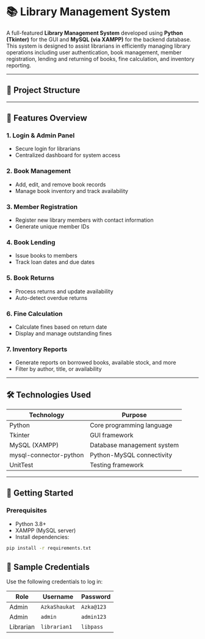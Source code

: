 # 📚 Library Management System

A full-featured **Library Management System** developed using **Python (Tkinter)** for the GUI and **MySQL (via XAMPP)** for the backend database. This system is designed to assist librarians in efficiently managing library operations including user authentication, book management, member registration, lending and returning of books, fine calculation, and inventory reporting.

---

## 🧩 Project Structure


---

## 🔐 Features Overview

### 1. **Login & Admin Panel**
- Secure login for librarians
- Centralized dashboard for system access

### 2. **Book Management**
- Add, edit, and remove book records
- Manage book inventory and track availability

### 3. **Member Registration**
- Register new library members with contact information
- Generate unique member IDs

### 4. **Book Lending**
- Issue books to members
- Track loan dates and due dates

### 5. **Book Returns**
- Process returns and update availability
- Auto-detect overdue returns

### 6. **Fine Calculation**
- Calculate fines based on return date
- Display and manage outstanding fines

### 7. **Inventory Reports**
- Generate reports on borrowed books, available stock, and more
- Filter by author, title, or availability

---

## 🛠️ Technologies Used

| Technology       | Purpose                       |
|------------------|-------------------------------|
| Python           | Core programming language     |
| Tkinter          | GUI framework                 |
| MySQL (XAMPP)    | Database management system    |
| mysql-connector-python | Python-MySQL connectivity |
| UnitTest         | Testing framework             |

---

## 🚀 Getting Started

### Prerequisites

- Python 3.8+
- XAMPP (MySQL server)
- Install dependencies:

```bash
pip install -r requirements.txt
```
## 🧪 Sample Credentials

Use the following credentials to log in:

| Role       | Username      | Password   |
|------------|---------------|------------|
| Admin      | `AzkaShaukat` | `Azka@123` |
| Admin      | `admin`       | `admin123` |
| Librarian  | `librarian1`  | `libpass`  |

